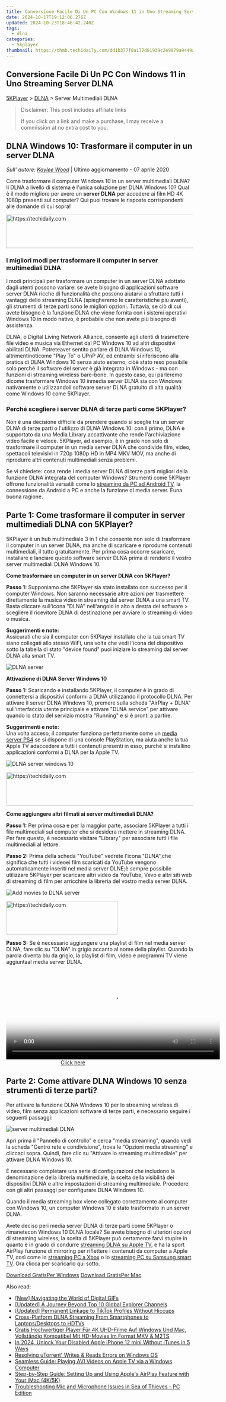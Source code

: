 ```yaml
---
title: Conversione Facile Di Un PC Con Windows 11 in Uno Streaming Server DLNA
date: 2024-10-17T19:12:06.276Z
updated: 2024-10-23T18:46:42.240Z
tags:
  - dlna
categories:
  - 5kplayer
thumbnail: https://thmb.techidaily.com/dd1b377f0a177d81939c2e9879a9449aa15d2816c9d71de8279c052980247986.jpg
---
```


## Conversione Facile Di Un PC Con Windows 11 in Uno Streaming Server DLNA

[5KPlayer](https://tools.techidaily.com/5kplayer/products/) \> [DLNA](https://tools.techidaily.com/5kplayer/dlna/) \> Server Multimediali DLNA

>  Disclaimer: This post includes affiliate links
>
>  If you click on a link and make a purchase, I may receive a commission at no extra cost to you.
>

## DLNA Windows 10: Trasformare il computer in un server DLNA

 _Sull' autore: [Kaylee Wood](https://twitter.com/CoolKateylee?lang=en)_ | Ultimo aggiornamento - 07 aprile 2020

Come trasformare il computer Windows 10 in un server multimediali DLNA? Il DLNA a livello di sistema è l'unica soluzione per DLNA Windows 10? Qual è il modo migliore per avere un **server DLNA** per accedere ai film HD 4K 1080p presenti sul computer? Qui puoi trovare le risposte corrispondenti alle domande di cui sopra!

<!-- affiliate ads begin -->
<a href="https://aligracehair.sjv.io/c/5597632/2036472/19272" target="_top" id="2036472">
  <img src="//a.impactradius-go.com/display-ad/19272-2036472" border="0" alt="https://techidaily.com" width="728" height="90"/>
</a>
<img height="0" width="0" src="https://aligracehair.sjv.io/i/5597632/2036472/19272" style="position:absolute;visibility:hidden;" border="0" />
<!-- affiliate ads end -->

### I migliori modi per trasformare il computer in server multimediali DLNA

I modi principali per trasformare un computer in un server DLNA adottato dagli utenti possono variare: se avete bisogno di applicazioni software server DLNA ricche di funzionalità che possono aiutarvi a sfruttare tutti i vantaggi dello streaming DLNA (spiegheremo le caratteristiche più avanti), gli strumenti di terze parti sono le migliori opzioni. Tuttavia, se ciò di cui avete bisogno è la funzione DLNA che viene fornita con i sistemi operativi Windows 10 in modo nativo, è probabile che non avete più bisogno di assistenza.

DLNA, o Digital Living Network Alliance, consente agli utenti di trasmettere file video e musica via Ethernet dal PC Windows 10 ad altri dispositivi abilitati DLNA. Potreteaver sentito parlare di DLNA Windows 10, altrimentinoticome "Play To" o UPnP AV, ed entrambi si riferiscono alla pratica di DLNA Windows 10 senza aiuto esterno; ciòè stato reso possibile solo perché il software del server è già integrato in Windows - ma con funzioni di streaming wireless bare-bone. In questo caso, qui parleremo dicome trasformare Windows 10 inmedia server DLNA sia con Windows nativamente o utilizzandoil software server DLNA gratuito di alta qualità come Windows 10 come 5KPlayer. 

### Perché scegliere i server DLNA di terze parti come 5KPlayer?

Non è una decisione difficile da prendere quando si sceglie tra un server DLNA di terze parti o l'utilizzo di DLNA Windows 10: con il primo, DLNA è supportato da una Media Library accattivante che rende l'archiviazione video facile e veloce. 5KPlayer, ad esempio, è in grado non solo di trasformare il computer in un media server DLNA che condivide film, video, spettacoli televisivi in 720p 1080p HD in MP4 MKV MOV, ma anche di riprodurre altri contenuti multimediali senza problemi.

Se vi chiedete: cosa rende i media server DLNA di terze parti migliori della funzione DLNA integrata del computer Windows? Strumenti come 5KPlayer offrono funzionalità versatili come lo [streaming da PC ad Android TV](https://tools.techidaily.com/5kplayer/dlna/), la connessione da Android a PC e anche la funzione di media server. Èuna buona ragione.

## Parte 1: Come trasformare il computer in server multimediali DLNA con 5KPlayer?

5KPlayer è un hub multimediale 3 in 1 che consente non solo di trasformare il computer in un server DLNA, ma anche di scaricare e riprodurre contenuti multimediali, il tutto gratuitamente. Per prima cosa occorre scaricare, installare e lanciare questo software server DLNA prima di renderlo il vostro server multimediali DLNA Windows 10.

**Come trasformare un computer in un server DLNA con 5KPlayer?**

**Passo 1:** Supponiamo che 5KPlayer sia stato installato con successo per il computer Windows. Non saranno necessarie altre azioni per trasmettere direttamente la musica video in streaming dal server DLNA a una smart TV. Basta cliccare sull'icona "DLNA" nell'angolo in alto a destra del software > scegliere il ricevitore DLNA di destinazione per avviare lo streaming di video o musica.

**Suggerimenti e note:**  
 Assicurati che sia il computer con 5KPlayer installato che la tua smart TV siano collegati allo stesso WiFi, una volta che vedi l'icona del dispositivo sotto la tabella di stato "device found" puoi iniziare lo streaming dal server DLNA alla smart TV. 

![DLNA server](https://www.5kplayer.com/dlna-it/../dlna/img/dlna-compliant-5kplayer.jpg) 

**Attivazione di DLNA Server Windows 10**

**Passo 1:** Scaricando e installando 5KPlayer, il computer è in grado di connettersi a dispositivi conformi a DLNA utilizzando il protocollo DLNA. Per attivare il server DLNA Windows 10, premere sulla scheda "AirPlay + DLNA" sull'interfaccia utente principale e attivare "DLNA service" per attivare quando lo stato del servizio mostra "Running" e si è pronti a partire.

**Suggerimenti e note:**  
 Una volta acceso, il computer funziona perfettamente come un [media server PS4](https://tools.techidaily.com/5kplayer/dlna/) se si dispone di una console PlayStation, ma aiuta anche la tua Apple TV adaccedere a tutti i contenuti presenti in esso, purché si installino applicazioni conformi a DLNA per la Apple TV. 

![DLNA server windows 10](https://www.5kplayer.com/dlna-it/../dlna/img/turn-on-dlna-server.jpg) 

<!-- affiliate ads begin -->
<a href="https://appsumo.8odi.net/c/5597632/2144310/7443" target="_top" id="2144310">
  <img src="//a.impactradius-go.com/display-ad/7443-2144310" border="0" alt="https://techidaily.com" width="728" height="90"/>
</a>
<img height="0" width="0" src="https://appsumo.8odi.net/i/5597632/2144310/7443" style="position:absolute;visibility:hidden;" border="0" />
<!-- affiliate ads end -->

**Come aggiungere altri filmati ai server multimediali DLNA?**

**Passo 1:** Per prima cosa e per la maggior parte, associare 5KPlayer a tutti i file multimediali sul computer che si desidera mettere in streaming DLNA. Per fare questo, è necessario visitare "Library" per associare tutti i file multimediali al lettore. 

**Passo 2:** Prima della scheda "YouTube" vedrete l'icona "DLNA",che significa che tutti i videoei film scaricati da YouTube vengono automaticamente inseriti nel media server DLNE;è sempre possibile utilizzare 5KPlayer per scaricare altri video da YouTube, Vevo e altri siti web di streaming di film per arricchire la libreria del vostro media server DLNA.

![Add movies to DLNA server](https://www.5kplayer.com/dlna-it/../dlna/img/dlna-server.jpg) 

<!-- affiliate ads begin -->
<a href="https://aligracehair.sjv.io/c/5597632/1880972/19272" target="_top" id="1880972">
  <img src="//a.impactradius-go.com/display-ad/19272-1880972" border="0" alt="https://techidaily.com" width="300" height="90"/>
</a>
<img height="0" width="0" src="https://aligracehair.sjv.io/i/5597632/1880972/19272" style="position:absolute;visibility:hidden;" border="0" />
<!-- affiliate ads end -->

**Passo 3:** Se è necessario aggiungere una playlist di film nel media server DLNA, fare clic su "DLNA" in grigio accanto al nome della playlist. Quando la parola diventa blu da grigio, la playlist di film, video e programmi TV viene aggiuntaal media server DLNA. 

<!-- affiliate ads begin -->
<span id="1982459">
					<video width="576" height="240" style="cursor:pointer"
           poster="//a.impactradius-go.com/display-clicktoplayimage/1982459.png"
           onclick="if(!this.playClicked){this.play();this.setAttribute('controls',true);this.playClicked=true;}">
	   <source src="//a.impactradius-go.com/display-ad/22993-1982459">
	   <img src="//a.impactradius-go.com/display-clicktoplayimage/1982459.png" style="border: none; height: 100%; width: 100%; object-fit: contain">
	</video>
	<div style="width:360px;text-align:center"><a href="javascript:window.open(decodeURIComponent('https%3A%2F%2Fhomestyler.sjv.io%2Fc%2F5597632%2F1982459%2F22993'), '_blank');void(0);">Click here</a></div>
</span>
<img height="0" width="0" src="https://imp.pxf.io/i/5597632/1982459/22993" style="position:absolute;visibility:hidden;" border="0" />
<!-- affiliate ads end -->

## Parte 2: Come attivare DLNA Windows 10 senza strumenti di terze parti?

Per attivare la funzione DLNA Windows 10 per lo streaming wireless di video, film senza applicazioni software di terze parti, è necessario seguire i seguenti passaggi:

![server multimediali DLNA](https://www.5kplayer.com/dlna-it/../dlna/img/enable-windows-10-dlna-media-server.jpg)

Apri prima il "Pannello di controllo" e cerca "media streaming", quando vedi la scheda "Centro rete e condivisione", trova le "Opzioni media streaming" e cliccaci sopra. Quindi, fare clic su "Attivare lo streaming multimediale" per attivare DLNA Windows 10\. 

È necessario completare una serie di configurazioni che includono la denominazione della libreria multimediale, la scelta della visibilità dei dispositivi DLNA e altre impostazioni di streaming multimediale. Procedere con gli altri passaggi per configurare DLNA Windows 10.

Quando il media streaming box viene collegato correttamente al computer con Windows 10, un computer Windows 10 è stato trasformato in un server DLNA. 

Avete deciso peri media server DLNA di terze parti come 5KPlayer o rimanetecon Windows 10 DLNA locale? Se avete bisogno di ulteriori opzioni di streaming wireless, la scelta di 5KPlayer può certamente farvi stupire in quanto è in grado di condurre [streaming DLNA su Apple TV](https://tools.techidaily.com/5kplayer/dlna/), e ha la sport AirPlay funzione di mirroring per riflettere i contenuti da computer a Apple TV, così come lo [streaming PC a Xbox](https://tools.techidaily.com/5kplayer/dlna/) o lo [streaming PC su Samsung smart TV](https://tools.techidaily.com/5kplayer/dlna/). Ora clicca per scaricarlo qui sotto.

[Download GratisPer Windows](https://tools.techidaily.com/5kplayer/products/) [Download GratisPer Mac](https://tools.techidaily.com/5kplayer/products/)

<ins class="adsbygoogle"
     style="display:block"
     data-ad-format="autorelaxed"
     data-ad-client="ca-pub-7571918770474297"
     data-ad-slot="1223367746"></ins>

<ins class="adsbygoogle"
     style="display:block"
     data-ad-client="ca-pub-7571918770474297"
     data-ad-slot="8358498916"
     data-ad-format="auto"
     data-full-width-responsive="true"></ins>

<span class="atpl-alsoreadstyle">Also read:</span>
<div><ul>
<li><a href="https://fox-http.techidaily.com/new-navigating-the-world-of-digital-gifs/"><u>[New] Navigating the World of Digital GIFs</u></a></li>
<li><a href="https://youtube-blog.techidaily.com/ed-a-journey-beyond-top-10-global-explorer-channels/"><u>[Updated] A Journey Beyond Top 10 Global Explorer Channels</u></a></li>
<li><a href="https://fox-helps.techidaily.com/updated-permanent-linkage-to-tiktok-profiles-without-hiccups/"><u>[Updated] Permanent Linkage to TikTok Profiles Without Hiccups</u></a></li>
<li><a href="https://media-tips.techidaily.com/cross-platform-dlna-streaming-from-smartphones-to-laptopsdesktops-to-hdtvs/"><u>Cross-Platform DLNA Streaming From Smartphones to Laptops/Desktops to HDTVs</u></a></li>
<li><a href="https://media-tips.techidaily.com/gratis-hochwertiger-player-fur-4k-uhd-filme-auf-windows-und-mac-vollstandig-kompatibel-mit-hd-movies-im-format-mkv-and-m2ts/"><u>Gratis Hochwertiger Player Für 4K UHD-Filme Auf Windows Und Mac, Vollständig Kompatibel Mit HD-Movies Im Format MKV & M2TS</u></a></li>
<li><a href="https://ios-unlock.techidaily.com/in-2024-unlock-your-disabled-apple-iphone-12-mini-without-itunes-in-5-ways-by-drfone-ios/"><u>In 2024, Unlock Your Disabled Apple iPhone 12 mini Without iTunes in 5 Ways</u></a></li>
<li><a href="https://win11-tips.techidaily.com/resolving-utorrent-writes-and-reads-errors-on-windows-os/"><u>Resolving uTorrent' Writes & Reads Errors on Windows OS</u></a></li>
<li><a href="https://media-tips.techidaily.com/seamless-guide-playing-avi-videos-on-apple-tv-via-a-windows-computer/"><u>Seamless Guide: Playing AVI Videos on Apple TV via a Windows Computer</u></a></li>
<li><a href="https://media-tips.techidaily.com/step-by-step-guide-setting-up-and-using-apples-airplay-feature-with-your-imac-4k5k/"><u>Step-by-Step Guide: Setting Up and Using Apple's AirPlay Feature with Your iMac (4K/5K)</u></a></li>
<li><a href="https://sound-issues.techidaily.com/troubleshooting-mic-and-microphone-issues-in-sea-of-thieves-pc-edition/"><u>Troubleshooting Mic and Microphone Issues in Sea of Thieves - PC Edition</u></a></li>
</ul></div>

